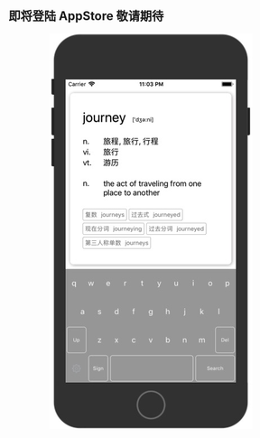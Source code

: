## 即将登陆 AppStore 敬请期待


<div align=center><img src="https://github.com/itenyh/ShineDictionary/blob/master/dicDetail.png"/></div>
